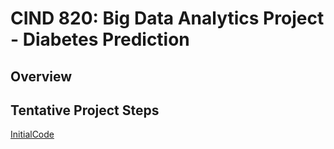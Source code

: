 # CIND 820: Big Data Analytics Project - Diabetes Prediction

## Overview


## Tentative Project Steps

[InitialCode][def]

[def]: /Users/ajanthanjoseph/Documents/GitHub/CIND820/InitialCodeplusResult.py
